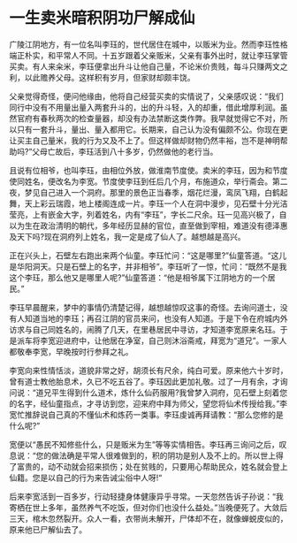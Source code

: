 # 一生卖米暗积阴功尸解成仙

广陵江阴地方，有一位名叫李珏的，世代居住在城中，以贩米为业。然而李珏性格端正朴实，和平常人不同。十五岁跟着父亲贩米，父亲有事外出时，就让李珏掌管买卖。有人来籴米，李珏便拿出升斗让他自己量，不论米价贵贱，每斗只赚两文之利，以此赡养父母。这样积有岁月，但家财却颇丰饶。

父亲觉得奇怪，便问他缘由，他将自己经营买卖的实情说了，父亲感叹说：“我们同行中没有不用量出量入两套升斗的，出的升斗轻，入的却重，借此增厚利润。虽然官府有春秋两次的检查量器，却没有办法禁断这类作弊。我早就觉得它不对，所以只有一套升斗，量出、量入都用它。长期来，自己认为没有偏颇不公。你现在更让买主自己量米，我的行为又及不上了。但这样做却财物仍然丰裕，岂不是神明帮助吗?”父母亡故后，李珏活到八十多岁，仍然做他的老行当。

且说有位相爷，也叫李珏，由相位外放，做淮南节度使。卖米的李珏，因为和节度使同姓名，便改名为李宽。节度使李珏到任后几个月，布施道众，举行斋会。第二夜，梦见自己进入一个洞府。那里的景色正当春季，烟花烂漫，鸾凤飞翔，白鹤起舞，天上彩云瑞霞，地上楼阁连成一片。李珏一个人在洞中漫步，见石壁十分光洁莹亮，上有嵌金大字，列着姓名，内有“李珏”，字长二尺余。珏一见高兴极了，自以为生在政治清明的朝代，多年经历显赫的官位，直至做到宰相，难道没有德泽惠及天下吗?现在洞府列上姓名，我一定是成了仙人了。越想越是高兴。

正在兴头上，石壁左右跑出来两个仙童。李珏忙问：“这是哪里?”仙童答道。“这儿是华阳洞天。只是石壁上的名字，并非相爷”。李珏听了一惊，忙问：“既然不是我这个李珏，那么他又是哪里人呢?”仙童答道：“他是相爷属下江阴地方的一个居民。”

李珏早晨醒来，梦中的事情仍清楚记得，越想越惊叹这事的奇怪。去询问道士，没有人知道当地的李珏；再召江阴的官员来问，也没有人知道。于是下令在府城内外访求与自己同姓名的，闹腾了几天，在里巷居民中寻访，才知道李宽原来名珏。于是派车将李宽迎进府中，让他居在净室，自己则沐浴斋戒，拜宽为“道兄”。一家人都敬奉李宽，早晚按时行参拜之礼。

李宽向来性情恬淡，道貌非常之好，胡须长有尺余，纯白可爱。原来他六十岁时，曾有道士教他胎息术，久已不吃五谷了。李珏因此更加礼敬。过了一月有余，才询问说：“道兄平生得到什么道术，炼什么仙药服用?我曾梦入洞府，见石壁上刻着您的名字，经仙童指点，才寻访到您，迎来府中拜为师父，望您将仙术传授给我。”李宽忙推辞说自己真的不懂仙术和炼药一类事。李珏虔诚再拜请教：“那么您修的是什么呢?”

宽便以“愚民不知修些什么，只是贩米为生”等等实情相告。李珏再三询问之后，叹息说：“您的做法确是平常人很难做到的，积的阴功是别人及不上的。所以世上得了富贵的，动不动就会招来损伤；处在贫贱的，只要用心帮助民众，姓名就会登上仙籍。您是以自己的行为来告诫尘俗中人呀!“

后来李宽活到一百多岁，行动轻捷身体健康异乎寻常。一天忽然告诉子孙说：“我寄栖在世上多年，虽然养气不吃饭，但对你们也没什么益处。”当晚便死了。大敛后三天，棺木忽然裂开。众人一看，衣带尚未解开，尸体却不在，就像蝉蜕皮似的，原来他已尸解仙去了。
